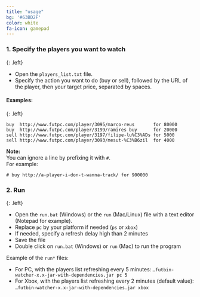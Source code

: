 ```yaml
---
title: "usage"
bg: '#63BD2F'
color: white
fa-icon: gamepad
---
```


### 1. Specify the players you want to watch
{: .left}
* Open the `players_list.txt` file.
* Specify the action you want to do (buy or sell), followed by the URL of the player, then your target price, separated by spaces.

#### Examples:
{: .left}

    buy  http://www.futpc.com/player/3095/marco-reus       for 80000
    buy  http://www.futpc.com/player/3199/ramires buy      for 20000
    sell http://www.futpc.com/player/3197/filipe-lu%C3%ADs for 5000
    sell http://www.futpc.com/player/3093/mesut-%C3%B6zil  for 4000


**Note:**  
You can ignore a line by prefixing it with `#`.  
For example:

    # buy http://a-player-i-don-t-wanna-track/ for 900000

### 2. Run
{: .left}
* Open the `run.bat` (Windows) or the `run` (Mac/Linux) file with a text editor (Notepad for example).
* Replace `pc` by your platform if needed (`ps` or `xbox`)
* If needed, specify a refresh delay high than 2 minutes
* Save the file
* Double click on `run.bat` (Windows) or `run` (Mac) to run the program

Example of the `run*` files:

* For PC, with the players list refreshing every 5 minutes:
`…futbin-watcher-x.x-jar-with-dependencies.jar pc 5`
* For Xbox, with the players list refreshing every 2 minutes (default value):
`…futbin-watcher-x.x-jar-with-dependencies.jar xbox`
